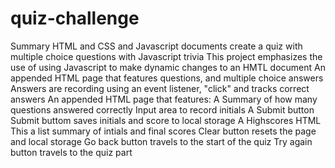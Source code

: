 # quiz-challenge
Summary
HTML and CSS and Javascript documents create a quiz with multiple choice questions with Javascript trivia
This project emphasizes the use of using Javascript to make dynamic changes to an HMTL document
An appended HTML page that features questions, and multiple choice answers
Answers are recording using an event listener, "click" and tracks correct answers
An appended HTML page that features:
A Summary of how many questions answered correctly
Input area to record initials
A Submit button
Submit buttom saves initials and score to local storage
A Highscores HTML
This a list summary of intials and final scores
Clear button resets the page and local storage
Go back button travels to the start of the quiz
Try again button travels to the quiz part
